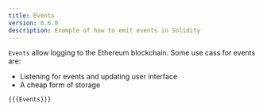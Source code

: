 ```yaml
---
title: Events
version: 0.6.0
description: Example of how to emit events in Solidity
---
```


`Events` allow logging to the Ethereum blockchain. Some use cass for events are:

- Listening for events and updating user interface
- A cheap form of storage

```solidity
{{{Events}}}
```
